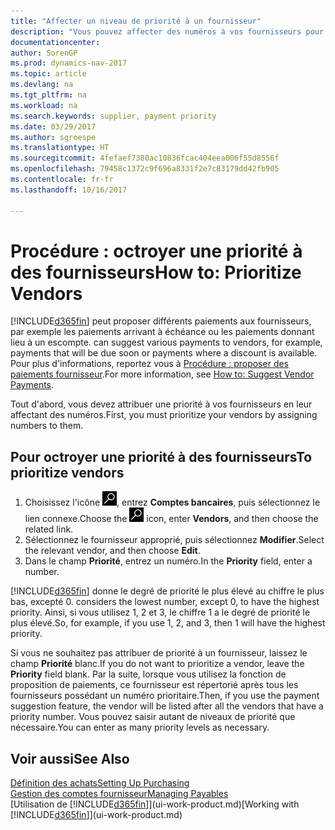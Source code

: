 ```yaml
---
title: "Affecter un niveau de priorité à un fournisseur"
description: "Vous pouvez affecter des numéros à vos fournisseurs pour les classer par ordre de priorité et faciliter des propositions de paiement dans Dynamics NAV."
documentationcenter: 
author: SorenGP
ms.prod: dynamics-nav-2017
ms.topic: article
ms.devlang: na
ms.tgt_pltfrm: na
ms.workload: na
ms.search.keywords: supplier, payment priority
ms.date: 03/29/2017
ms.author: sgroespe
ms.translationtype: HT
ms.sourcegitcommit: 4fefaef7380ac10836fcac404eea006f55d8556f
ms.openlocfilehash: 79458c1372c9f696a8331f2e7c83179dd42fb905
ms.contentlocale: fr-fr
ms.lasthandoff: 10/16/2017

---
```

# <a name="how-to-prioritize-vendors"></a><span data-ttu-id="87f1f-103">Procédure : octroyer une priorité à des fournisseurs</span><span class="sxs-lookup"><span data-stu-id="87f1f-103">How to: Prioritize Vendors</span></span>
[!INCLUDE[d365fin](includes/d365fin_md.md)]<span data-ttu-id="87f1f-104"> peut proposer différents paiements aux fournisseurs, par exemple les paiements arrivant à échéance ou les paiements donnant lieu à un escompte.</span><span class="sxs-lookup"><span data-stu-id="87f1f-104"> can suggest various payments to vendors, for example, payments that will be due soon or payments where a discount is available.</span></span> <span data-ttu-id="87f1f-105">Pour plus d'informations, reportez vous à [Procédure : proposer des paiements fournisseur](payables-how-suggest-vendor-payments.md).</span><span class="sxs-lookup"><span data-stu-id="87f1f-105">For more information, see [How to: Suggest Vendor Payments](payables-how-suggest-vendor-payments.md).</span></span>

<span data-ttu-id="87f1f-106">Tout d'abord, vous devez attribuer une priorité à vos fournisseurs en leur affectant des numéros.</span><span class="sxs-lookup"><span data-stu-id="87f1f-106">First, you must prioritize your vendors by assigning numbers to them.</span></span>

## <a name="to-prioritize-vendors"></a><span data-ttu-id="87f1f-107">Pour octroyer une priorité à des fournisseurs</span><span class="sxs-lookup"><span data-stu-id="87f1f-107">To prioritize vendors</span></span>
1. <span data-ttu-id="87f1f-108">Choisissez l'icône ![Page ou état pour la recherche](media/ui-search/search_small.png "Page ou état pour la recherche"), entrez **Comptes bancaires**, puis sélectionnez le lien connexe.</span><span class="sxs-lookup"><span data-stu-id="87f1f-108">Choose the ![Search for Page or Report](media/ui-search/search_small.png "Search for Page or Report icon") icon, enter **Vendors**, and then choose the related link.</span></span>
2. <span data-ttu-id="87f1f-109">Sélectionnez le fournisseur approprié, puis sélectionnez **Modifier**.</span><span class="sxs-lookup"><span data-stu-id="87f1f-109">Select the relevant vendor, and then choose **Edit**.</span></span>
3. <span data-ttu-id="87f1f-110">Dans le champ **Priorité**, entrez un numéro.</span><span class="sxs-lookup"><span data-stu-id="87f1f-110">In the **Priority** field, enter a number.</span></span>

[!INCLUDE[d365fin](includes/d365fin_md.md)]<span data-ttu-id="87f1f-111"> donne le degré de priorité le plus élevé au chiffre le plus bas, excepté 0.</span><span class="sxs-lookup"><span data-stu-id="87f1f-111"> considers the lowest number, except 0, to have the highest priority.</span></span> <span data-ttu-id="87f1f-112">Ainsi, si vous utilisez 1, 2 et 3, le chiffre 1 a le degré de priorité le plus élevé.</span><span class="sxs-lookup"><span data-stu-id="87f1f-112">So, for example, if you use 1, 2, and 3, then 1 will have the highest priority.</span></span>

<span data-ttu-id="87f1f-113">Si vous ne souhaitez pas attribuer de priorité à un fournisseur, laissez le champ **Priorité** blanc.</span><span class="sxs-lookup"><span data-stu-id="87f1f-113">If you do not want to prioritize a vendor, leave the **Priority** field blank.</span></span> <span data-ttu-id="87f1f-114">Par la suite, lorsque vous utilisez la fonction de proposition de paiements, ce fournisseur est répertorié après tous les fournisseurs possédant un numéro prioritaire.</span><span class="sxs-lookup"><span data-stu-id="87f1f-114">Then, if you use the payment suggestion feature, the vendor will be listed after all the vendors that have a priority number.</span></span> <span data-ttu-id="87f1f-115">Vous pouvez saisir autant de niveaux de priorité que nécessaire.</span><span class="sxs-lookup"><span data-stu-id="87f1f-115">You can enter as many priority levels as necessary.</span></span>

## <a name="see-also"></a><span data-ttu-id="87f1f-116">Voir aussi</span><span class="sxs-lookup"><span data-stu-id="87f1f-116">See Also</span></span>
[<span data-ttu-id="87f1f-117">Définition des achats</span><span class="sxs-lookup"><span data-stu-id="87f1f-117">Setting Up Purchasing</span></span>](purchasing-setup-purchasing.md)  
[<span data-ttu-id="87f1f-118">Gestion des comptes fournisseur</span><span class="sxs-lookup"><span data-stu-id="87f1f-118">Managing Payables</span></span>](payables-manage-payables.md)  
<span data-ttu-id="87f1f-119">[Utilisation de [!INCLUDE[d365fin](includes/d365fin_md.md)]](ui-work-product.md)</span><span class="sxs-lookup"><span data-stu-id="87f1f-119">[Working with [!INCLUDE[d365fin](includes/d365fin_md.md)]](ui-work-product.md)</span></span>

